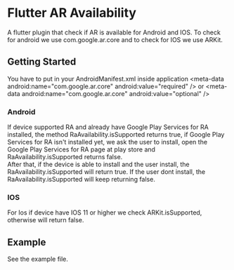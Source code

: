 # Flutter AR Availability

A flutter plugin that check if AR is available for Android and IOS. To check for android we use
com.google.ar.core and to check for IOS we use ARKit.

## Getting Started

You have to put in your AndroidManifest.xml inside application &lt;meta-data android:name="com.google.ar.core" android:value="required" /&gt; or &lt;meta-data android:name="com.google.ar.core" android:value="optional" /&gt;

### Android

If device supported RA and already have Google Play Services for RA installed, the method RaAvailability.isSupported returns true,
if Google Play Services for RA isn't installed yet, we ask the user to install, open the Google 
Play Services for RA page at play store and RaAvailability.isSupported  returns false.  
After that, if the device is able to install and the user install, the RaAvailability.isSupported 
will return true. If the user dont install, the RaAvailability.isSupported will keep returning false.

### IOS
For Ios if device have IOS 11 or higher we check ARKit.isSupported, otherwise will return false.

## Example
See the example file.
